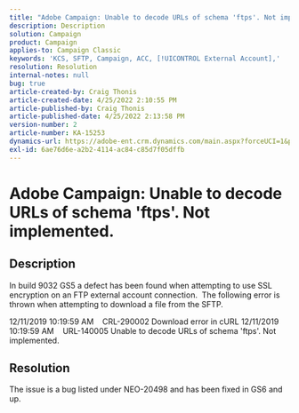 ```yaml
---
title: "Adobe Campaign: Unable to decode URLs of schema 'ftps'. Not implemented."
description: Description
solution: Campaign
product: Campaign
applies-to: Campaign Classic
keywords: 'KCS, SFTP, Campaign, ACC, [!UICONTROL External Account],'
resolution: Resolution
internal-notes: null
bug: true
article-created-by: Craig Thonis
article-created-date: 4/25/2022 2:10:55 PM
article-published-by: Craig Thonis
article-published-date: 4/25/2022 2:13:58 PM
version-number: 2
article-number: KA-15253
dynamics-url: https://adobe-ent.crm.dynamics.com/main.aspx?forceUCI=1&pagetype=entityrecord&etn=knowledgearticle&id=fb69d780-a1c4-ec11-a7b6-0022480a1ec2
exl-id: 6ae76d6e-a2b2-4114-ac84-c85d7f05dffb
---
```

# Adobe Campaign: Unable to decode URLs of schema 'ftps'. Not implemented.

## Description


In build 9032 GS5 a defect has been found when attempting to use SSL encryption on an FTP external account connection.  The following error is thrown when attempting to download a file from the SFTP.

12/11/2019 10:19:59 AM    CRL-290002 Download error in cURL
12/11/2019 10:19:59 AM    URL-140005 Unable to decode URLs of schema 'ftps'. Not implemented.




## Resolution


The issue is a bug listed under NEO-20498 and has been fixed in GS6 and up.

